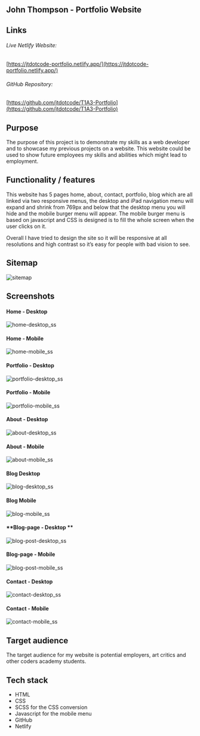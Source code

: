 

## 	John Thompson - Portfolio Website 

## **Links**

###### Live Netlify Website:

[https://jtdotcode-portfolio.netlify.app/](https://jtdotcode-portfolio.netlify.app/)

###### GitHub Repository:

[https://github.com/jtdotcode/T1A3-Portfolio](https://github.com/jtdotcode/T1A3-Portfolio)

## **Purpose**



The purpose of this project is to demonstrate my skills as a web developer and to showcase my previous projects on a website. This website could be used to show future employees my skills and abilities which might lead to employment.   



## **Functionality / features**


This website has 5 pages home, about, contact, portfolio, blog which are all linked via two responsive menus, the desktop and iPad navigation menu will expand and shrink from 769px and below that the desktop menu you will hide and the mobile burger menu will appear. The mobile burger menu is based on javascript and CSS is designed is to fill the whole screen when the user clicks on it. 

Overall I have tried to design the site so it will be responsive at all resolutions and high contrast so it’s easy for people with bad vision to see.



## **Sitemap**

![sitemap](.\docs\images\site_map.png)

## **Screenshots**



#### **Home - Desktop**
![home-desktop_ss](.\docs\images\home-desktop_ss.PNG)

#### **Home - Mobile**

![home-mobile_ss](.\docs\images\home-mobile_ss.PNG)

#### **Portfolio - Desktop**

![portfolio-desktop_ss](.\docs\images\portfolio-desktop_ss.PNG)

#### **Portfolio - Mobile**

![portfolio-mobile_ss](.\docs\images\portfolio-mobile_ss.PNG)

#### **About - Desktop**

![about-desktop_ss](.\docs\images\about-desktop_ss.PNG)

#### **About - Mobile**

![about-mobile_ss](.\docs\images\about-mobile_ss.PNG)

#### Blog Desktop

![blog-desktop_ss](.\docs\images\blog-desktop_ss.PNG)

#### Blog Mobile

![blog-mobile_ss](.\docs\images\blog-mobile_ss.PNG)

#### **Blog-page - Desktop **

![blog-post-desktop_ss](.\docs\images\blog-post-desktop_ss.PNG)


#### **Blog-page - Mobile**

![blog-post-mobile_ss](.\docs\images\blog-post-mobile_ss.PNG)

#### **Contact - Desktop**

![contact-desktop_ss](.\docs\images\contact-desktop_ss.PNG)

#### **Contact - Mobile**

![contact-mobile_ss](.\docs\images\contact-mobile_ss.PNG)

## **Target audience**


The target audience for my website is potential employers, art critics and other coders academy students.  

## **Tech stack**		



*   HTML
*   CSS
*   SCSS for the CSS conversion 
*   Javascript for the mobile menu
*   GitHub 
*   Netlify 